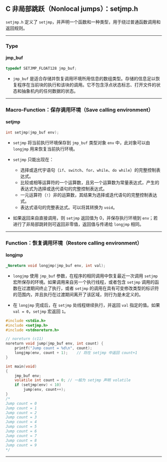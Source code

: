 ## C 非局部跳跃（Nonlocal jumps）：setjmp.h

`setjmp.h` 定义了 `setjmp`，并声明一个函数和一种类型，用于绕过普通函数调用和返回规则。

---
### Type

#### jmp_buf

```c
typedef SETJMP_FLOAT128 jmp_buf;
```

- `jmp_buf` 是适合存储并恢复调用环境所用信息的数组类型。存储的信息足以恢复程序在当前块的执行和该块的调用。它不包含浮点状态标志、打开文件的状态和抽象机内的任何数据的状态。

---
### Macro-Function：保存调用环境（Save calling environment）

#### setjmp 

```c
int setjmp(jmp_buf env);
```

- `setjmp` 将当前执行环境保存到 `jmp_buf` 类型对象 `env` 中，此对象可以由 `longjmp` 用来恢复当前执行环境。
- `setjmp` 只能出现在：
  - 选择或迭代宇语句（`if`、`switch`、`for`、`while`、`do while`）的完整控制表达式。
  - 比较或相等运算符的一个运算数，且另一个运算数为常量表达式，产生的表达式为选择或迭代语句的完整控制表达式。
  - 一元运算符（`!`）非的运算数，其结果为选择或迭代语句的完整控制表达式。
  - 表达式语句的完整表达式。可以将其转换为 `void`。

- 如果返回来自直接调用，则 `setjmp` 返回值为 0，并保存执行环境到 `env`；若进行了非局部跳转则可返回非零值，返回值与传递给 `longjmp` 相同。

---
### Function：恢复调用环境（Restore calling environment）

#### longjmp

```c
_Noreturn void longjmp(jmp_buf env, int val);
```

- `longjmp` 使用 `jmp_buf` 参数，在程序的相同调用中恢复最近一次调用 `setjmp` 宏所保存的环境。如果调用来自另一个执行线程，或者包含 `setjmp` 调用的函数在过渡期间终止了执行，或者 `setjmp` 的调用在具有可变修改类型的标识符的范围内，并且执行在过渡期间离开了该区域，则行为是未定义的。

- 在 `longjmp` 完成后，在 `setjmp` 处线程继续执行，并返回 `val` 指定的值。如果 `val = 0`，`setjmp` 宏返回 `1`。

```c
#include <stdio.h>
#include <setjmp.h>
#include <stdnoreturn.h> 

// noreturn (c11)
noreturn void jump(jmp_buf env, int count) {
	printf("Jump count = %d\n", count);
	longjmp(env, count + 1);    // 将在 setjmp 中返回 count+1
}

int main(void)
{
	jmp_buf env;
	volatile int count = 0; // 一般为 setjmp 声明 volatile
	if (setjmp(env) < 10)
		jump(env, count++);
}
/*
Jump count = 0
Jump count = 1
Jump count = 2
Jump count = 3
Jump count = 4
Jump count = 5
Jump count = 6
Jump count = 7
Jump count = 8
Jump count = 9
*/
```

---